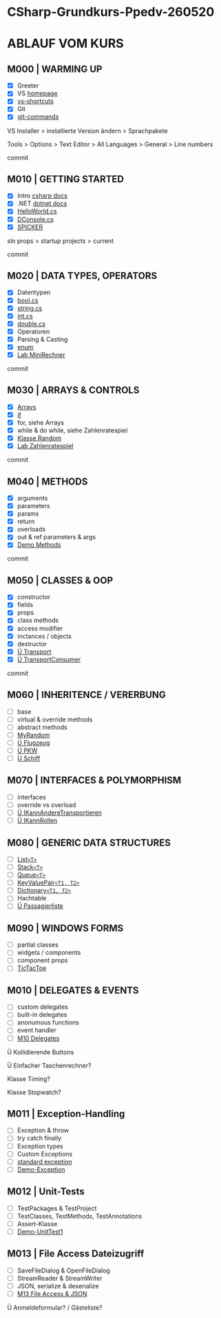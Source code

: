 ﻿# CSharp-Grundkurs-Ppedv-260520

# ABLAUF VOM KURS

## M000 | WARMING UP

- [x] Greeter
- [x] VS [homepage](https://visualstudio.microsoft.com/de/)
- [x] [vs-shortcuts](VS-SHORTCUTS.md)
- [x] Git
- [x] [git-commands](GIT-COMMANDS.md)

VS Installer > installierte Version ändern > Sprachpakete

Tools > Options > Text Editor > All Languages > General > Line numbers

commit

## M010 | GETTING STARTED

- [x] Intro [csharp docs](https://docs.microsoft.com/de-de/dotnet/csharp/)
- [x] .NET [dotnet docs](https://docs.microsoft.com/de-de/dotnet/api/?view=netframework-4.8)
- [x] [HelloWorld.cs](M01HelloWorld/HelloWorld.cs)
- [x] [DConsole.cs](M01Demo-Console/DConsole.cs)
- [x] [SPICKER](CSHARP-CHEATSHEET.md)

sln props > startup projects > current

commit

## M020 | DATA TYPES, OPERATORS

- [x] Datentypen
- [x] [bool.cs](M02Demo-bool/Dbool.cs)
- [x] [string.cs](M02Demo-string/Dstring.cs)
- [x] [int.cs](M02Demo-int/Dint.cs)
- [x] [double.cs](M02Demo-double/Ddouble.cs)
- [x] Operatoren
- [x] Parsing & Casting
- [x] [enum](M02Demo-enum/Denum.cs)
- [x] [Lab MiniRechner](M02Lab-MiniRechner/MiniRechner.cs)

commit

## M030 | ARRAYS & CONTROLS

- [x] [Arrays](M03ArrayNControls/MyArray.cs)
- [x] [if](M03ArrayNControls/MyIf.cs)
- [x] for, siehe Arrays
- [x] while & do while, siehe Zahlenratespiel
- [x] [Klasse Random](M03ArrayNControls/MyRandom.cs)
- [x] [Lab Zahlenratespiel](M03Lab-Zahlenratespiel/Zahlenraten.cs)

commit

## M040 | METHODS

- [x] arguments
- [x] parameters
- [x] params
- [x] return
- [x] overloads
- [x] out & ref parameters & args
- [x] [Demo Methods](M04Demo-Methods/DMethods.cs)

commit

## M050 | CLASSES & OOP

- [x] constructor
- [x] fields
- [x] props
- [x] class methods
- [x] access modifier
- [x] inctances / objects
- [x] destructor
- [x] [Ü Transport](/M5Fuhrpark/Transport.cs)
- [x] [Ü TransportConsumer](/M5Fuhrpark/FuhrparkApp.cs)

commit

## M060 | INHERITENCE / VERERBUNG

- [ ] base
- [ ] virtual & override methods
- [ ] abstract methods
- [ ] [MyRandom](/M3Zahlenratespiel/MyRandomT.cs) <!-- *todo -->
- [ ] [Ü Flugzeug](/M5Fuhrpark/Flugzeug.cs)
- [ ] [Ü PKW](/M5Fuhrpark/PKW.cs)
- [ ] [Ü Schiff](/M5Fuhrpark/Schiff.cs)

## M070 | INTERFACES & POLYMORPHISM

- [ ] interfaces
- [ ] override vs overload
- [ ] [Ü IKannAndereTransportieren](/M5Fuhrpark/IKannAndereTransportieren.cs)
- [ ] [Ü IKannRollen](/M5Fuhrpark/IKannRollen.cs)

## M080 | GENERIC DATA STRUCTURES

- [ ] [List`<T>`](/M8GenericDataStructures/MyList.cs)
- [ ] [Stack`<T>`](/M8GenericDataStructures/MyStack.cs)
- [ ] [Queue`<T>`](/M8GenericDataStructures/MyQueue.cs)
- [ ] [KeyValuePair`<T1, T2>`](/M8GenericDataStructures/MyKeyValuePair.cs)
- [ ] [Dictionary`<T1, T2>`](/M8GenericDataStructures/MyDictionary.cs)
- [ ] Hachtable
- [ ] [Ü Passagierliste](/M5Fuhrpark/FuhrparkApp.cs)

## M090 | WINDOWS FORMS

- [ ] partial classes
- [ ] widgets / components
- [ ] component props
- [ ] [TicTacToe](/M9WinFormsTicTacToe/Program.cs)

## M010 | DELEGATES & EVENTS

- [ ] custom delegates
- [ ] built-in delegates
- [ ] anonumous functions
- [ ] event handler
- [ ] [M10 Delegates](/M10Delegates/Program.cs)

Ü Kollidierende Buttons

Ü Einfacher Taschenrechner?

Klasse Timing?

Klasse Stopwatch?

## M011 | Exception-Handling​

- [ ] Exception & throw
- [ ] try catch finally
- [ ] Exception types
- [ ] Custom Exceptions
- [ ] [standard exception](https://docs.microsoft.com/de-de/dotnet/standard/design-guidelines/using-standard-exception-types)
- [ ] [Demo-Exception](/M8GenericDataStructures/MyList.cs)

## M012 | Unit-Tests

- [ ] TestPackages & TestProject
- [ ] TestClasses, TestMethods, TestAnnotations
- [ ] Assert-Klasse
- [ ] [Demo-UnitTest1](/Demo-UnitTests/UnitTest1.cs)

## M013 | File Access Dateizugriff​

- [ ] SaveFileDialog & OpenFileDialog
- [ ] StreamReader & StreamWriter
- [ ] JSON, serialize & deserialize 
- [ ] [M13 File Access & JSON](/M13FileAccessNJson/M13FileAccApp.cs)

Ü Anmeldeformular? / Gästeliste?